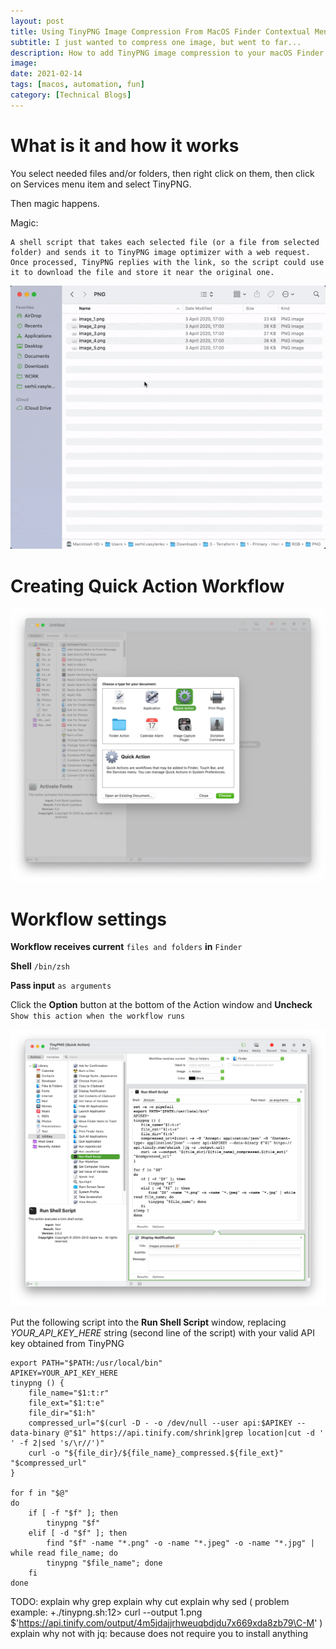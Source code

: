 ```yaml
---
layout: post
title: Using TinyPNG Image Compression From MacOS Finder Contextual Menu
subtitle: I just wanted to compress one image, but went to far...
description: How to add TinyPNG image compression to your macOS Finder contextual menu
image: 
date: 2021-02-14
tags: [macos, automation, fun]
category: [Technical Blogs]
---
```

# What is it and how it works
You select needed files and/or folders, then right click on them, then click on Services menu item and select TinyPNG.

Then magic happens.

Magic: 

    A shell script that takes each selected file (or a file from selected folder) and sends it to TinyPNG image optimizer with a web request.
    Once processed, TinyPNG replies with the link, so the script could use it to download the file and store it near the original one.  

![](/assets/posts/2021-02-14-image-compression-with-tinypng-from-macos-contextual-menu/context_menu_full_compressed.gif)

# Creating Quick Action Workflow
![](/assets/posts/2021-02-14-image-compression-with-tinypng-from-macos-contextual-menu/quick_action_compressed.png)

# Workflow settings
**Workflow receives current** `files and folders` **in** `Finder`

**Shell** `/bin/zsh`

**Pass input** `as arguments`

Click the **Option** button at the bottom of the Action window and **Uncheck** `Show this action when the workflow runs` 

![](/assets/posts/2021-02-14-image-compression-with-tinypng-from-macos-contextual-menu/run_shell_script_compressed.png)

Put the following script into the **Run Shell Script** window, replacing *YOUR_API_KEY_HERE* string (second line of the script) with your valid API key obtained from TinyPNG 

```shell
export PATH="$PATH:/usr/local/bin"
APIKEY=YOUR_API_KEY_HERE
tinypng () {
	file_name="$1:t:r"
	file_ext="$1:t:e"
	file_dir="$1:h"
	compressed_url="$(curl -D - -o /dev/null --user api:$APIKEY --data-binary @"$1" https://api.tinify.com/shrink|grep location|cut -d ' ' -f 2|sed 's/\r//')"
	curl -o "${file_dir}/${file_name}_compressed.${file_ext}" "$compressed_url"
}

for f in "$@"
do
	if [ -f "$f" ]; then
		tinypng "$f"
	elif [ -d "$f" ]; then
		find "$f" -name "*.png" -o -name "*.jpeg" -o -name "*.jpg" | while read file_name; do
		tinypng "$file_name"; done
	fi
done
```

TODO:
explain why grep
explain why cut
explain why sed ( problem example: +./tinypng.sh:12> curl --output 1.png $'https://api.tinify.com/output/4m5jdajjrhweuqbdjdu7x669xda8zb79\C-M' )
explain why not with jq: because does not require you to install anything